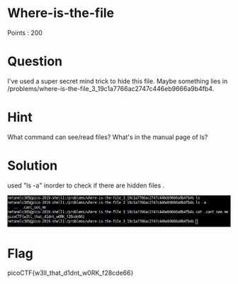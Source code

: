 # Where-is-the-file

Points : 200

# Question

I've used a super secret mind trick to hide this file. Maybe something lies in /problems/where-is-the-file_3_19c1a7766ac2747c446eb9666a9b4fb4.

# Hint 

What command can see/read files?
What's in the manual page of ls?

# Solution

used "ls -a" inorder to check if there are hidden files .

![Screenshot](solution.png)

# Flag
picoCTF{w3ll_that_d1dnt_w0RK_f28cde66}
